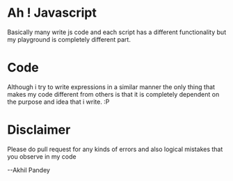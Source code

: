 Ah ! Javascript 
===============
Basically many write js code and each script has a different functionality 
but my playground is completely different part.

Code
=====
Although i try to write expressions in a similar manner the only thing that
makes my code different from others is that it is completely dependent on
the purpose and idea that i write. :P

Disclaimer
==========
Please do pull request for any kinds of errors and also logical mistakes
that you observe in my code

--Akhil Pandey
